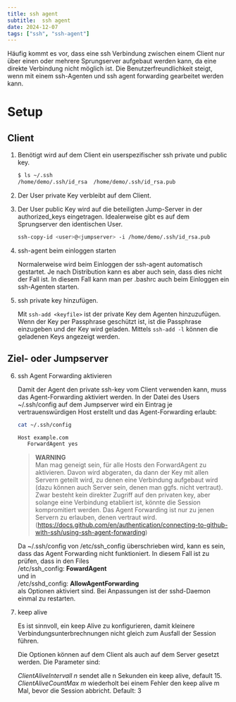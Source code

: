 ```yaml
---
title: ssh agent
subtitle:  ssh agent
date: 2024-12-07
tags: ["ssh", "ssh-agent"]
---
```


Häufig kommt es vor, dass eine ssh Verbindung zwischen einem Client nur über einen oder mehrere Sprungserver aufgebaut werden kann, da eine direkte Verbindung nicht 
möglich ist. Die Benutzerfreundlichkeit steigt, wenn mit einem ssh-Agenten und ssh agent forwarding gearbeitet werden kann. 

# Setup  

## Client 

1. Benötigt wird auf dem Client ein userspezifischer ssh private und public key.  

   ```bash
   $ ls ~/.ssh
   /home/demo/.ssh/id_rsa  /home/demo/.ssh/id_rsa.pub
   ```

2. Der User private Key verbleibt auf dem Client. 
3. Der User public Key wird auf die beteiligten Jump-Server in der authorized_keys eingetragen. Idealerweise gibt es auf dem Sprungserver den identischen User.

   ```bash
   ssh-copy-id <user>@<jumpserver> -i /home/demo/.ssh/id_rsa.pub
   ```

4. ssh-agent beim einloggen starten

   Normalerweise wird beim Einloggen der ssh-agent automatisch gestartet. Je nach Distribution kann es aber auch sein, dass dies nicht der Fall ist. 
   In diesem Fall kann man per .bashrc auch beim Einloggen ein ssh-Agenten starten. 


5. ssh private key hinzufügen. 

   Mit `ssh-add <keyfile>` ist der private Key dem Agenten hinzuzufügen. Wenn der Key per Passphrase geschützt ist, ist die Passphrase einzugeben und der Key wird geladen. Mittels `ssh-add -l` können die geladenen Keys angezeigt werden. 

## Ziel- oder Jumpserver

6. ssh Agent Forwarding aktivieren

   Damit der Agent den private ssh-key vom Client verwenden kann, muss das Agent-Forwarding aktiviert werden. In der Datei des Users ~/.ssh/config auf dem Jumpserver wird ein Eintrag je vertrauenswürdigen Host erstellt und das Agent-Forwarding erlaubt: 

   ```bash
   cat ~/.ssh/config

   Host example.com
      ForwardAgent yes
   ``` 

   >**WARNING**\
   >Man mag geneigt sein, für alle Hosts den ForwardAgent zu aktivieren. Davon wird abgeraten, da dann der Key mit allen Servern geteilt wird, zu denen eine Verbindung aufgebaut wird (dazu können auch Server sein, denen man ggfs. nicht vertraut). Zwar besteht kein direkter Zugriff auf den privaten key, aber solange eine Verbindung etabliert ist, könnte die Session kompromitiert werden. Das Agent Forwarding ist nur zu jenen Servern zu erlauben, denen vertraut wird. (https://docs.github.com/en/authentication/connecting-to-github-with-ssh/using-ssh-agent-forwarding)



   Da ~/.ssh/config von /etc/ssh_config überschrieben wird, kann es sein, dass das Agent Forwarding nicht funktioniert. In diesem Fall ist zu prüfen, dass in den Files \
   /etc/ssh_config: **FowardAgent** \
   und in\
   /etc/sshd_config:  **AllowAgentForwarding**\
   als Optionen aktiviert sind. Bei Anpassungen ist der sshd-Daemon einmal zu restarten.

7. keep alive

   Es ist sinnvoll, ein keep Alive zu konfigurieren, damit kleinere Verbindungsunterbrechnungen nicht gleich zum Ausfall der Session führen. 

   Die Optionen können auf dem Client als auch auf dem Server gesetzt werden. Die Parameter sind:

   *ClientAliveIntervall n* sendet alle n Sekunden ein keep alive, default 15.
   *ClientAliveCountMax m* wiederholt bei einem Fehler den keep alive m Mal, bevor die Session abbricht. Default: 3

   




